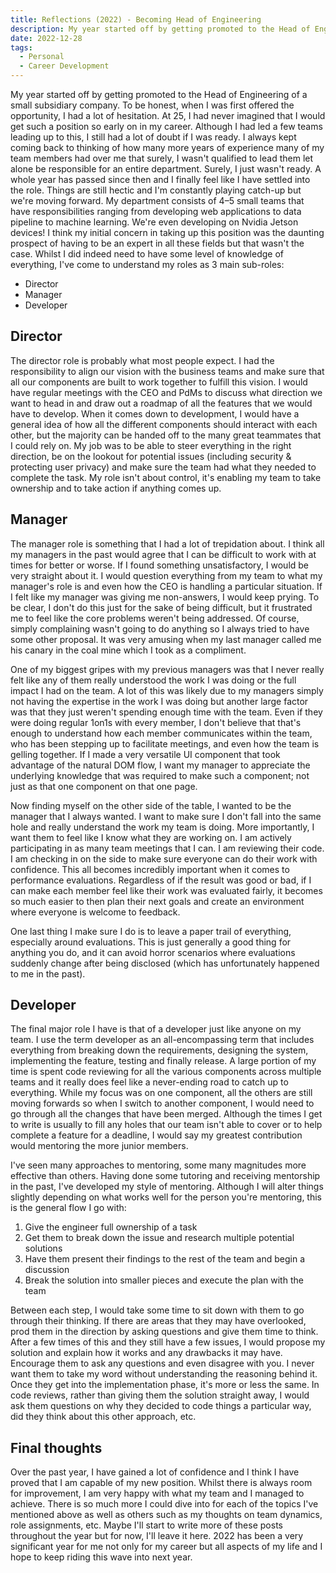 ```yaml
---
title: Reflections (2022) - Becoming Head of Engineering
description: My year started off by getting promoted to the Head of Engineering of a small subsidiary company. To be honest, when I was first offered the opportunity, I had a lot of hesitation. At 25, I had never imagined that I would get such a position so early on in my career. Although I had led a few teams leading up to this, I still had a lot of doubt if I was ready. I always kept coming back to thinking of how many more years of experience many of my team members had over me that surely, I wasn't qualified to lead them let alone be responsible for an entire department. Surely, I just wasn't ready.
date: 2022-12-28
tags:
  - Personal
  - Career Development
---
```


My year started off by getting promoted to the Head of Engineering of a small subsidiary company. To be honest, when I was first offered the opportunity, I had a lot of hesitation. At 25, I had never imagined that I would get such a position so early on in my career. Although I had led a few teams leading up to this, I still had a lot of doubt if I was ready. I always kept coming back to thinking of how many more years of experience many of my team members had over me that surely, I wasn't qualified to lead them let alone be responsible for an entire department. Surely, I just wasn't ready.
A whole year has passed since then and I finally feel like I have settled into the role. Things are still hectic and I'm constantly playing catch-up but we're moving forward. My department consists of 4–5 small teams that have responsibilities ranging from developing web applications to data pipeline to machine learning. We're even developing on Nvidia Jetson devices! I think my initial concern in taking up this position was the daunting prospect of having to be an expert in all these fields but that wasn't the case. Whilst I did indeed need to have some level of knowledge of everything, I've come to understand my roles as 3 main sub-roles:

- Director
- Manager
- Developer

## Director

The director role is probably what most people expect. I had the responsibility to align our vision with the business teams and make sure that all our components are built to work together to fulfill this vision. I would have regular meetings with the CEO and PdMs to discuss what direction we want to head in and draw out a roadmap of all the features that we would have to develop. When it comes down to development, I would have a general idea of how all the different components should interact with each other, but the majority can be handed off to the many great teammates that I could rely on. My job was to be able to steer everything in the right direction, be on the lookout for potential issues (including security & protecting user privacy) and make sure the team had what they needed to complete the task. My role isn't about control, it's enabling my team to take ownership and to take action if anything comes up.

## Manager

The manager role is something that I had a lot of trepidation about. I think all my managers in the past would agree that I can be difficult to work with at times for better or worse. If I found something unsatisfactory, I would be very straight about it. I would question everything from my team to what my manager's role is and even how the CEO is handling a particular situation. If I felt like my manager was giving me non-answers, I would keep prying. To be clear, I don't do this just for the sake of being difficult, but it frustrated me to feel like the core problems weren't being addressed. Of course, simply complaining wasn't going to do anything so I always tried to have some other proposal. It was very amusing when my last manager called me his canary in the coal mine which I took as a compliment.

One of my biggest gripes with my previous managers was that I never really felt like any of them really understood the work I was doing or the full impact I had on the team. A lot of this was likely due to my managers simply not having the expertise in the work I was doing but another large factor was that they just weren't spending enough time with the team. Even if they were doing regular 1on1s with every member, I don't believe that that's enough to understand how each member communicates within the team, who has been stepping up to facilitate meetings, and even how the team is gelling together. If I made a very versatile UI component that took advantage of the natural DOM flow, I want my manager to appreciate the underlying knowledge that was required to make such a component; not just as that one component on that one page.

Now finding myself on the other side of the table, I wanted to be the manager that I always wanted. I want to make sure I don't fall into the same hole and really understand the work my team is doing. More importantly, I want them to feel like I know what they are working on. I am actively participating in as many team meetings that I can. I am reviewing their code. I am checking in on the side to make sure everyone can do their work with confidence. This all becomes incredibly important when it comes to performance evaluations. Regardless of if the result was good or bad, if I can make each member feel like their work was evaluated fairly, it becomes so much easier to then plan their next goals and create an environment where everyone is welcome to feedback.

One last thing I make sure I do is to leave a paper trail of everything, especially around evaluations. This is just generally a good thing for anything you do, and it can avoid horror scenarios where evaluations suddenly change after being disclosed (which has unfortunately happened to me in the past).

## Developer

The final major role I have is that of a developer just like anyone on my team. I use the term developer as an all-encompassing term that includes everything from breaking down the requirements, designing the system, implementing the feature, testing and finally release. A large portion of my time is spent code reviewing for all the various components across multiple teams and it really does feel like a never-ending road to catch up to everything. While my focus was on one component, all the others are still moving forwards so when I switch to another component, I would need to go through all the changes that have been merged. Although the times I get to write is usually to fill any holes that our team isn't able to cover or to help complete a feature for a deadline, I would say my greatest contribution would mentoring the more junior members.

I've seen many approaches to mentoring, some many magnitudes more effective than others. Having done some tutoring and receiving mentorship in the past, I've developed my style of mentoring. Although I will alter things slightly depending on what works well for the person you're mentoring, this is the general flow I go with:

1. Give the engineer full ownership of a task
1. Get them to break down the issue and research multiple potential solutions
1. Have them present their findings to the rest of the team and begin a discussion
1. Break the solution into smaller pieces and execute the plan with the team

Between each step, I would take some time to sit down with them to go through their thinking. If there are areas that they may have overlooked, prod them in the direction by asking questions and give them time to think. After a few times of this and they still have a few issues, I would propose my solution and explain how it works and any drawbacks it may have. Encourage them to ask any questions and even disagree with you. I never want them to take my word without understanding the reasoning behind it. Once they get into the implementation phase, it's more or less the same. In code reviews, rather than giving them the solution straight away, I would ask them questions on why they decided to code things a particular way, did they think about this other approach, etc.

## Final thoughts

Over the past year, I have gained a lot of confidence and I think I have proved that I am capable of my new position. Whilst there is always room for improvement, I am very happy with what my team and I managed to achieve. There is so much more I could dive into for each of the topics I've mentioned above as well as others such as my thoughts on team dynamics, role assignments, etc. Maybe I'll start to write more of these posts throughout the year but for now, I'll leave it here. 2022 has been a very significant year for me not only for my career but all aspects of my life and I hope to keep riding this wave into next year.
